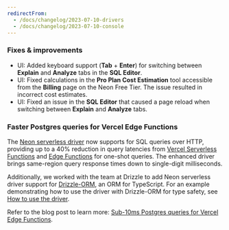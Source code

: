 ```yaml
---
redirectFrom:
  - /docs/changelog/2023-07-10-drivers
  - /docs/changelog/2023-07-10-console
---
```


### Fixes & improvements

- UI: Added keyboard support (**Tab** + **Enter**) for switching  between  **Explain** and **Analyze** tabs in the **SQL Editor**.
- UI: Fixed calculations in the **Pro Plan Cost Estimation** tool accessible from the **Billing** page on the Neon Free Tier. The issue resulted in incorrect cost estimates.
- UI: Fixed an issue in the **SQL Editor** that caused a page reload when switching between **Explain** and **Analyze** tabs.

### Faster Postgres queries for Vercel Edge Functions

The [Neon serverless driver](https://neon.tech/docs/serverless/serverless-driver) now supports for SQL queries over HTTP, providing up to a 40% reduction in query latencies from [Vercel Serverless Functions](https://vercel.com/docs/concepts/functions/serverless-functions) and [Edge Functions](https://vercel.com/docs/concepts/functions/edge-functions) for one-shot queries. The enhanced driver brings same-region query response times down to single-digit milliseconds.

Additionally, we worked with the team at Drizzle to add Neon serverless driver support for [Drizzle-ORM](https://orm.drizzle.team/), an ORM for TypeScript. For an example demonstrating how to use the driver with Drizzle-ORM for type safety, see [How to use the driver](/docs/serverless/serverless-driver#how-to-use-the-driver).

Refer to the blog post to learn more: [Sub-10ms Postgres queries for Vercel Edge Functions](https://neon.tech/blog/sub-10ms-postgres-queries-for-vercel-edge-functions).
